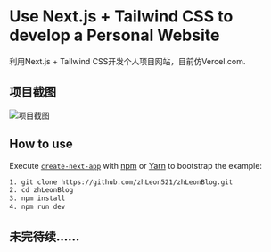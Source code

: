 # Use Next.js + Tailwind CSS to develop a Personal Website

利用Next.js + Tailwind CSS开发个人项目网站，目前仿Vercel.com.

## 项目截图
![项目截图](../zhLeonBlog/MarkdownFig/WebSite预览.png)

## How to use

Execute [`create-next-app`](https://github.com/vercel/next.js/tree/canary/packages/create-next-app) with [npm](https://docs.npmjs.com/cli/init) or [Yarn](https://yarnpkg.com/lang/en/docs/cli/create/) to bootstrap the example:

```bash
1. git clone https://github.com/zhLeon521/zhLeonBlog.git
2. cd zhLeonBlog
3. npm install
4. npm run dev
```

## 未完待续……

